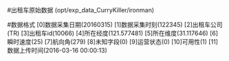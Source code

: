 #出租车原始数据
(opt/exp_data_CurryKiller/ironman)

#数据格式
[0]数据采集日期(20160315)
[1]数据采集时刻(122345)
[2]出租车公司(TR)
[3]出租车id(10066)
[4]所在经度(121.577481)
[5]所在维度(31.117646)
[6]瞬时速度(25)
[7]航向角(279)
[8]未知字段(0)
[9]运营状态(0)
[10]可用性(1)
[11]数据上传时间(2016-03-16 00:00:13)
